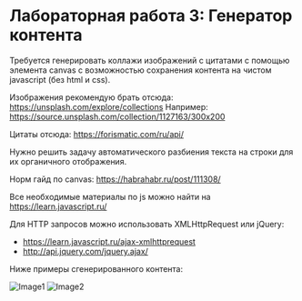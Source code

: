 # Лабораторная работа 3: Генератор контента

Требуется генерировать коллажи изображений с цитатами с помощью элемента canvas с возможностью сохранения контента на чистом javascript (без html и css).

Изображения рекомендую брать отсюда: https://unsplash.com/explore/collections
Например: https://source.unsplash.com/collection/1127163/300x200

Цитаты отсюда: https://forismatic.com/ru/api/

Нужно решить задачу автоматического разбиения текста на строки для их органичного отображения.

Норм гайд по canvas: https://habrahabr.ru/post/111308/

Все необходимые материалы по js можно найти на https://learn.javascript.ru/

Для HTTP запросов можно использовать XMLHttpRequest или jQuery:
- https://learn.javascript.ru/ajax-xmlhttprequest
- http://api.jquery.com/jquery.ajax/

Ниже примеры сгенерированного контента:

![Image1](https://pp.userapi.com/c847021/v847021321/1c3775/D8mOleoPuFQ.jpg)
![Image2](https://pp.userapi.com/c847021/v847021321/1c378a/Ixb5RWbL6po.jpg)